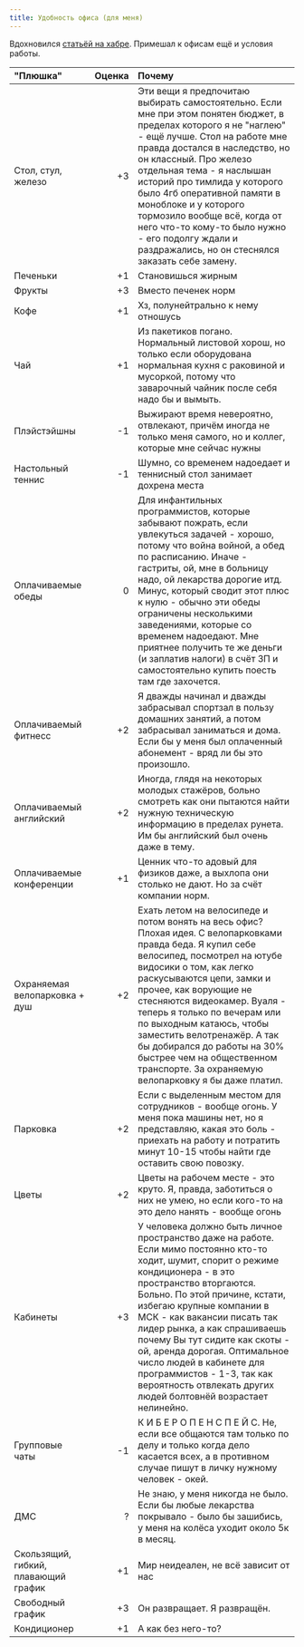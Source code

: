 ```yaml
---
title: Удобность офиса (для меня)
---
```


Вдохновился [статьёй на хабре](https://habr.com/ru/company/moikrug/blog/463499/). Примешал к офисам ещё и условия работы.

| "Плюшка" | Оценка | Почему |
| :---- | ----: | :---- |
| Стол, стул, железо | +3 | Эти вещи я предпочитаю выбирать самостоятельно. Если мне при этом понятен бюджет, в пределах которого я не "наглею" - ещё лучше. Стол на работе мне правда достался в наследство, но он классный. Про железо отдельная тема - я наслышан историй про тимлида у которого было 4гб оперативной памяти в моноблоке и у которого тормозило вообще всё, когда от него что-то кому-то было нужно - его подолгу ждали и раздражались, но он стеснялся заказать себе замену. |
| Печеньки | +1 | Становишься жирным |
| Фрукты | +3 | Вместо печенек норм |
| Кофе | +1 | Хз, полунейтрально к нему отношусь |
| Чай | +1 | Из пакетиков погано. Нормальный листовой хорош, но только если оборудована нормальная кухня с раковиной и мусоркой, потому что заварочный чайник после себя надо бы и вымыть. |
| Плэйстэйшны | -1 | Выжирают время невероятно, отвлекают, причём иногда не только меня самого, но и коллег, которые мне сейчас нужны |
| Настольный теннис | -1 | Шумно, со временем надоедает и теннисный стол занимает дохрена места |
| Оплачиваемые обеды | 0 | Для инфантильных программистов, которые забывают пожрать, если увлекуться задачей - хорошо, потому что война войной, а обед по расписанию. Иначе - гастриты, ой, мне в больницу надо, ой лекарства дорогие итд. Минус, который сводит этот плюс к нулю - обычно эти обеды ограничены несколькими заведениями, которые со временем надоедают. Мне приятнее получить те же деньги (и заплатив налоги) в счёт ЗП и самостоятельно купить поесть там где захочется. |
| Оплачиваемый фитнесс | +2 | Я дважды начинал и дважды забрасывал спортзал в пользу домашних занятий, а потом забрасывал заниматься и дома. Если бы у меня был оплаченный абонемент - вряд ли бы это произошло. |
| Оплачиваемый английский | +2 | Иногда, глядя на некоторых молодых стажёров, больно смотреть как они пытаются найти нужную техническую информацию в пределах рунета. Им бы английский был очень даже в тему. |
| Оплачиваемые конференции | +1 | Ценник что-то адовый для физиков даже, а выхлопа они столько не дают. Но за счёт компании норм. |
| Охраняемая велопарковка + душ | +2 | Ехать летом на велосипеде и потом вонять на весь офис? Плохая идея. С велопарковками правда беда. Я купил себе велосипед, посмотрел на ютубе видосики о том, как легко раскусываются цепи, замки и прочее, как ворующие не стесняются видеокамер. Вуаля - теперь я только по вечерам или по выходным катаюсь, чтобы заместить велотренажёр. А так бы добирался до работы на 30% быстрее чем на общественном транспорте. За охраняемую велопарковку я бы даже платил. |
| Парковка | +2 | Если с выделенным местом для сотрудников - вообще огонь. У меня пока машины нет, но я представляю, какая это боль - приехать на работу и потратить минут 10-15 чтобы найти где оставить свою повозку. |
| Цветы | +2 | Цветы на рабочем месте - это круто. Я, правда, заботиться о них не умею, но если кого-то на это дело нанять - вообще огонь |
| Кабинеты | +3 | У человека должно быть личное пространство даже на работе. Если мимо постоянно кто-то ходит, шумит, спорит о режиме кондиционера - в это пространство вторгаются. Больно. По этой причине, кстати, избегаю крупные компании в МСК - как вакансии писать так лидер рынка, а как спрашиваешь почему Вы тут сидите как скоты - ой, аренда дорогая. Оптимальное число людей в кабинете для программистов - 1-3, так как вероятность отвлекать других людей болтовнёй возрастает нелинейно. |
| Групповые чаты | -1 | К И Б Е Р О П Е Н С П Е Й С. Не, если все общаются там только по делу и только когда дело касается всех, а в противном случае пишут в личку нужному человек - окей. |
| ДМС | ? | Не знаю, у меня никогда не было. Если бы любые лекарства покрывало - было бы зашибись, у меня на колёса уходит около 5к в месяц. |
| Скользящий, гибкий, плавающий график | +1 | Мир неидеален, не всё зависит от нас |
| Свободный график | +3 | Он развращает. Я развращён. |
| Кондиционер | +1 | А как без него-то? |

